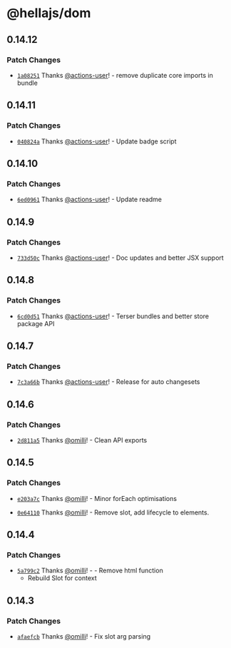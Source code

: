 # @hellajs/dom

## 0.14.12

### Patch Changes

- [`1a08251`](https://github.com/omilli/hellajs/commit/1a0825113ed62d8dad3c4743bd1cf85db39ade5d) Thanks [@actions-user](https://github.com/actions-user)! - remove duplicate core imports in bundle

## 0.14.11

### Patch Changes

- [`040824a`](https://github.com/omilli/hellajs/commit/040824a2920648485a70193db80e3df5dd89b96f) Thanks [@actions-user](https://github.com/actions-user)! - Update badge script

## 0.14.10

### Patch Changes

- [`6ed0961`](https://github.com/omilli/hellajs/commit/6ed0961124abe05b839f679e0ca82598b2cbf87c) Thanks [@actions-user](https://github.com/actions-user)! - Update readme

## 0.14.9

### Patch Changes

- [`733d50c`](https://github.com/omilli/hellajs/commit/733d50c8e475c5b4471a23903c2b9022c80b0e38) Thanks [@actions-user](https://github.com/actions-user)! - Doc updates and better JSX support

## 0.14.8

### Patch Changes

- [`6cd0d51`](https://github.com/omilli/hellajs/commit/6cd0d517f27c97b762e7a83145ad4fb15d66778d) Thanks [@actions-user](https://github.com/actions-user)! - Terser bundles and better store package API

## 0.14.7

### Patch Changes

- [`7c3a66b`](https://github.com/omilli/hellajs/commit/7c3a66bd4b3c7ea2c577030be122018253580824) Thanks [@actions-user](https://github.com/actions-user)! - Release for auto changesets

## 0.14.6

### Patch Changes

- [`2d811a5`](https://github.com/omilli/hellajs/commit/2d811a59a99acb5fb90e1885e28c331ef308aab4) Thanks [@omilli](https://github.com/omilli)! - Clean API exports

## 0.14.5

### Patch Changes

- [`e203a7c`](https://github.com/omilli/hellajs/commit/e203a7c1e067a28eb2d97efa151a4b3b7f022dfc) Thanks [@omilli](https://github.com/omilli)! - Minor forEach optimisations

- [`0e64110`](https://github.com/omilli/hellajs/commit/0e6411044a6e7cb2edc1cc930fa4a433899bf348) Thanks [@omilli](https://github.com/omilli)! - Remove slot, add lifecycle to elements.

## 0.14.4

### Patch Changes

- [`5a799c2`](https://github.com/omilli/hellajs/commit/5a799c285203882a622ac672597b5a799fa1628d) Thanks [@omilli](https://github.com/omilli)! - - Remove html function
  - Rebuild Slot for context

## 0.14.3

### Patch Changes

- [`afaefcb`](https://github.com/omilli/hellajs/commit/afaefcb3bd02b1229c7bc9e621c47efb74e21b56) Thanks [@omilli](https://github.com/omilli)! - Fix slot arg parsing
